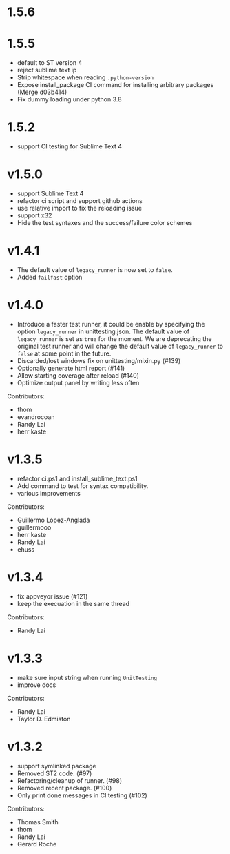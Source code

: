 # 1.5.6


# 1.5.5
   - default to ST version 4
   - reject sublime text ip
   - Strip whitespace when reading `.python-version`
   - Expose install_package CI command for installing arbitrary packages (Merge d03b414)
   - Fix dummy loading under python 3.8

# 1.5.2
   - support CI testing for Sublime Text 4

# v1.5.0
   - support Sublime Text 4
   - refactor ci script and support github actions
   - use relative import to fix the reloading issue
   - support x32
   - Hide the test syntaxes and the success/failure color schemes

# v1.4.1

   - The default value of `legacy_runner` is now set to `false`.
   - Added `failfast` option

# v1.4.0

   - Introduce a faster test runner, it could be enable by specifying the
     option `legacy_runner` in unittesting.json. The default value of
     `legacy_runner` is set as `true` for the moment. We are deprecating
     the original test runner and will change the default value of `legacy_runner`
     to `false` at some point in the future.
   - Discarded/lost windows fix on unittesting/mixin.py (#139)
   - Optionally generate html report (#141)
   - Allow starting coverage after reload (#140)
   - Optimize output panel by writing less often

  Contributors:
   - thom
   - evandrocoan
   - Randy Lai
   - herr kaste


# v1.3.5

   - refactor ci.ps1 and install_sublime_text.ps1
   - Add command to test for syntax compatibility.
   - various improvements

  Contributors:
   - Guillermo López-Anglada
   - guillermooo
   - herr kaste
   - Randy Lai
   - ehuss


# v1.3.4

   - fix appveyor issue (#121)
   - keep the execuation in the same thread

  Contributors:
   - Randy Lai


# v1.3.3

   - make sure input string when running `UnitTesting`
   - improve docs

  Contributors:
   - Randy Lai
   - Taylor D. Edmiston


# v1.3.2

   - support symlinked package
   - Removed ST2 code. (#97)
   - Refactoring/cleanup of runner. (#98)
   - Removed recent package. (#100)
   - Only print done messages in CI testing (#102)

  Contributors:
   - Thomas Smith
   - thom
   - Randy Lai
   - Gerard Roche
